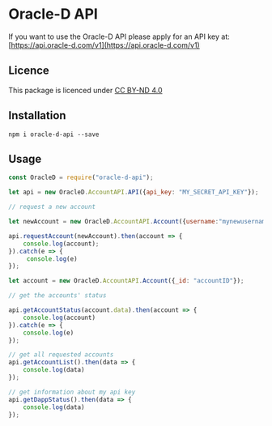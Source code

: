 # Oracle-D API

If you want to use the Oracle-D API please apply for an API key at: [https://api.oracle-d.com/v1](https://api.oracle-d.com/v1)

## Licence

This package is licenced under [CC BY-ND 4.0](https://creativecommons.org/licenses/by-nd/4.0/)

## Installation

`npm i oracle-d-api --save`

## Usage

```js
const OracleD = require("oracle-d-api");

let api = new OracleD.AccountAPI.API({api_key: "MY_SECRET_API_KEY"});

// request a new account

let newAccount = new OracleD.AccountAPI.Account({username:"mynewusername",email:"user.email@provider.com"});

api.requestAccount(newAccount).then(account => {
    console.log(account);
}).catch(e => {
     console.log(e)
});

let account = new OracleD.AccountAPI.Account({_id: "accountID"});

// get the accounts' status

api.getAccountStatus(account.data).then(account => {
    console.log(account)
}).catch(e => {
    console.log(e)
});

// get all requested accounts
api.getAccountList().then(data => {
    console.log(data)
});

// get information about my api key
api.getDappStatus().then(data => {
    console.log(data)
});
```



